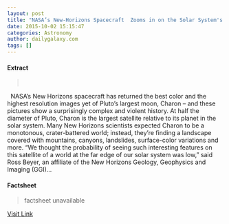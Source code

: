 ```yaml
---
layout: post
title: "NASA’s New-Horizons Spacecraft  Zooms in on the Solar System's Largest Moon --Pluto's Charon"
date: 2015-10-02 15:15:47
categories: Astronomy
author: dailygalaxy.com
tags: []
---
```



#### Extract
>       NASA’s New Horizons spacecraft has returned the best color and the highest resolution images yet of Pluto’s largest moon, Charon – and these pictures show a surprisingly complex and violent history. At half the diameter of Pluto, Charon is the largest satellite relative to its planet in the solar system. Many New Horizons scientists expected Charon to be a monotonous, crater-battered world; instead, they’re finding a landscape covered with mountains, canyons, landslides, surface-color variations and more. “We thought the probability of seeing such interesting features on this satellite of a world at the far edge of our solar system was low,” said Ross Beyer, an affiliate of the New Horizons Geology, Geophysics and Imaging (GGI)...

#### Factsheet
>factsheet unavailable

[Visit Link](http://www.dailygalaxy.com/my_weblog/2015/10/nasa-zooms-in-on-charon-plutos-largest-moon.html)


